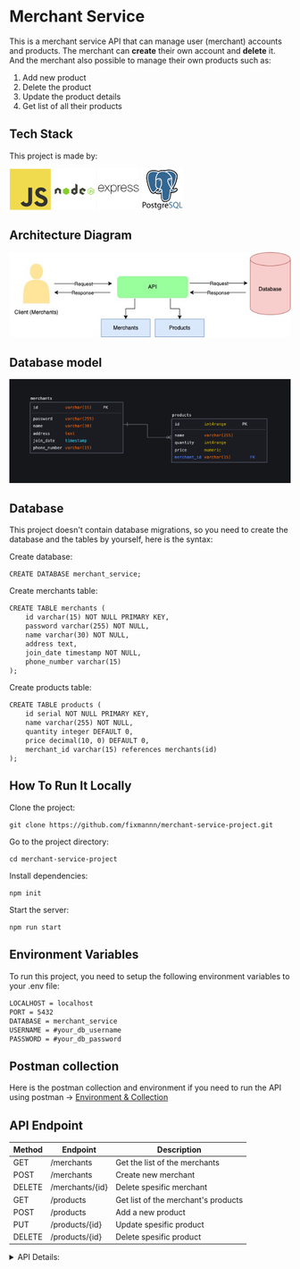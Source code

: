 # Merchant Service

This is a merchant service API that can manage user (merchant) accounts and products. The merchant can **create** their own account and **delete** it. And the merchant also possible to manage their own products such as:

1. Add new product
2. Delete the product
3. Update the product details
4. Get list of all their products

## Tech Stack

This project is made by:

<p float="left">
<img src="https://raw.githubusercontent.com/devicons/devicon/master/icons/javascript/javascript-original.svg" alt="Javascript" width="75">
<img src="https://raw.githubusercontent.com/devicons/devicon/master/icons/nodejs/nodejs-original-wordmark.svg" alt="NodeJS" width="75">
<img src="https://raw.githubusercontent.com/devicons/devicon/master/icons/express/express-original-wordmark.svg" alt="ExpressJS" width="75">
<img src="https://raw.githubusercontent.com/devicons/devicon/master/icons/postgresql/postgresql-original-wordmark.svg" alt="PostgreSQL" width="75">
</p>

## Architecture Diagram

![Architecture Diagram](./markdown/arch-diagram.jpeg)

## Database model

![Database Model](./markdown/erd.png)

## Database

This project doesn't contain database migrations, so you need to create the database and the tables by yourself, here is the syntax:

Create database:

```
CREATE DATABASE merchant_service;
```

Create merchants table:

```
CREATE TABLE merchants (
  	id varchar(15) NOT NULL PRIMARY KEY,
  	password varchar(255) NOT NULL,
  	name varchar(30) NOT NULL,
  	address text,
  	join_date timestamp NOT NULL,
  	phone_number varchar(15)
);
```

Create products table:

```
CREATE TABLE products (
  	id serial NOT NULL PRIMARY KEY,
  	name varchar(255) NOT NULL,
  	quantity integer DEFAULT 0,
  	price decimal(10, 0) DEFAULT 0,
  	merchant_id varchar(15) references merchants(id)
);
```

## How To Run It Locally

Clone the project:

```
git clone https://github.com/fixmannn/merchant-service-project.git
```

Go to the project directory:

```
cd merchant-service-project
```

Install dependencies:

```
npm init
```

Start the server:

```
npm run start
```

## Environment Variables

To run this project, you need to setup the following environment variables to your .env file:

```
LOCALHOST = localhost
PORT = 5432
DATABASE = merchant_service
USERNAME = #your_db_username
PASSWORD = #your_db_password
```

## Postman collection

Here is the postman collection and environment if you need to run the API using postman -> [Environment & Collection](https://drive.google.com/drive/folders/1XMzWqUk7Ke1JGud7UUofOUHg8IiZGnS_?usp=share_link)

## API Endpoint

| Method | Endpoint        | Description                         |
| ------ | --------------- | ----------------------------------- |
| GET    | /merchants      | Get the list of the merchants       |
| POST   | /merchants      | Create new merchant                 |
| DELETE | /merchants/{id} | Delete spesific merchant            |
| GET    | /products       | Get list of the merchant's products |
| POST   | /products       | Add a new product                   |
| PUT    | /products/{id}  | Update spesific product             |
| DELETE | /products/{id}  | Delete spesific product             |

<details>
<summary>API Details: </summary>

## #merchants

### GET /merchants

Get list of the merchants

- URL Params: None
- Headers: Content-Type: application/json
- Data Params: None
- Success Response:
- Code : 200
- Content: `{
message: Get all merchants success,
data: data
}`

### POST /merchants

Create a new merchant

- URL Params : None
- Headers: Content-Type: application/json
- Data Params:

```
{
  id: string,
  password: string,
  name: string,
  address: string,
  phone_number: string
}
```

- Success Response:
- Code: 200
- Content: `message: 'A user has been created'`

- Error Response:
- Code: 400
- Content: `message: {error.message}`

### DELETE /merchants/:id

Delete the specified user

- URL Params: `id:[string]`
- Data Params: None
- Headers:
- Content-Type: application/json
- Authorization: Basic-Auth
- Success Response:
- Code: 200
- Content: `message: Id: {id} successfully deleted`
- Error Reponse:
- Code: 404
- Content: `message: 'Id doesn't Exist' `
- Code: 401
- Content: `message: 'Unauthorized User'`
- Code: 400
- Content: `message: 'Bad request, you don\'t have permission to perform this action'`

## #products

### GET /products

Returns all products that related to merchant

- URL Params: None
- Data Params: None
- Headers:
- Content-Type: application/json
- Authorization: Basic Auth
- Success Response:
- Code: 200
- Content : - Content: `{
message: Get all merchants success,
data: data
}`

### POST /products

Create a new product

- URL Params: None
- Data Params:

```
{
    name: string,
    quantity: number,
    price: number
}
```

- Headers:
- Content-Type: application/json
- Authorization: Basic Auth
- Success Response:
- Code: 201
- Content: `message: 'New product has successfully added'`

### DELETE /products/:id

Delete the specified product

- URL Params: `id=[number]`
- Data Params: None
- Headers:
- Content-Type: application/json
- Authorization: Basic Auth
- Success Response:
- Code: 200
- Content: `message: 'Product has successfully deleted'`
- Error Response:
- Code: 404
- Content: `message: 'Sorry, the product is not found on this merchant'`
- Code: 401
- Content: `message: 'Unauthorized User'`

### PUT /products/:id

Update the specified product

- URL Params: `id=[string]`
- Data Params:

```
{
    name: string,
    quantity: number,
    price: number
}
```

- Headers:
- Content-Type: application/json
- Authorization: Basic Auth
- Success Response:
- Code: 200
- Content: `message: 'Product {product_name} has successfully updated'`
- Error Response:
- Code: 404
- Content: `message: 'Can't update product, the product is not found on this merchant'`
- Code: 401
- Content: `message: 'Unauthorized User'`

</details>
